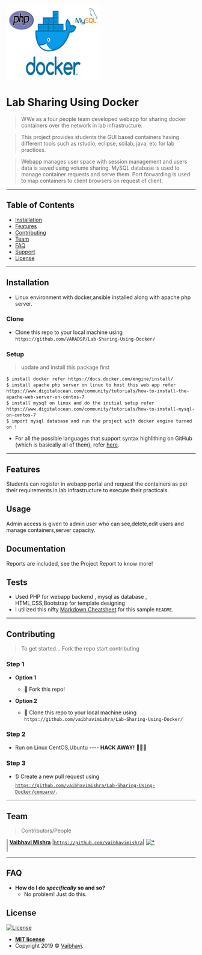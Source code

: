<a href="#"><img src="Logo.png" title="DockerMysql" alt="StackOfProjects" width="250px" height="200px"></a>




<!-- [![FVCproductions](https://avatars1.githubusercontent.com/u/4284691?v=3&s=200)](http://fvcproductions.com) -->

#  Lab Sharing Using Docker

> WWe as a four people team developed webapp for sharing
docker containers over the network in lab infrastructure.

> This project provides students the GUI based containers having different tools
such as rstudio, eclipse, scilab, java, etc for lab practices.

> Webapp manages user space with session management and users data is saved
using volume sharing. MySQL database is used to manage container requests and
serve them. Port forwarding is used to map containers to client browsers on
request of client.

---

## Table of Contents


- [Installation](#installation)
- [Features](#features)
- [Contributing](#contributing)
- [Team](#team)
- [FAQ](#faq)
- [Support](#support)
- [License](#license)


---



## Installation

- Linux environment with docker,ansible installed along with apache php server.


### Clone

- Clone this repo to your local machine using `https://github.com/VARADSP/Lab-Sharing-Using-Docker/`

### Setup


> update and install this package first

```shell
$ install docker refer https://docs.docker.com/engine/install/
$ install apache php server on linux to host this web app refer https://www.digitalocean.com/community/tutorials/how-to-install-the-apache-web-server-on-centos-7
$ install mysql on linux and do the initial setup refer https://www.digitalocean.com/community/tutorials/how-to-install-mysql-on-centos-7
$ import mysql database and run the project with docker engine turned on !
```


- For all the possible languages that support syntax highlithing on GitHub (which is basically all of them), refer <a href="https://github.com/github/linguist/blob/master/lib/linguist/languages.yml" target="_blank">here</a>.

---

## Features
Students can register in webapp portal and request the containers as per their requirements in lab infrastructure to execute their practicals.


## Usage
Admin access is given to admin user who can see,delete,edit users and manage containers,server capacity.
## Documentation
Reports are included, see the Project Report to know more!
## Tests

- Used PHP for webapp backend , mysql as database , HTML,CSS,Bootstrap for template designing
- I utilized this nifty <a href="https://github.com/adam-p/markdown-here/wiki/Markdown-Cheatsheet" target="_blank">Markdown Cheatsheet</a> for this sample `README`.

---

## Contributing

> To get started...
> Fork the repo
> start contributing

### Step 1

- **Option 1**
    - 🍴 Fork this repo!

- **Option 2**
    - 👯 Clone this repo to your local machine using `https://github.com/vaibhavimishra/Lab-Sharing-Using-Docker/`

### Step 2

- Run on Linux CentOS,Ubuntu ---- **HACK AWAY!** 🔨🔨🔨

### Step 3

- 🔃 Create a new pull request using <a href="https://github.com/vaibhavimishra/Lab-Sharing-Using-Docker/compare/" target="_blank">`https://github.com/vaibhavimishra/Lab-Sharing-Using-Docker/compare/`</a>.

---

## Team

>  Contributors/People

| <a href="https://github.com/VARADSP" target="_blank">**Vaibhavi Mishra**</a> |<a href="https://github.com/vaibhavimishra" target="_blank">`https://github.com/vaibhavimishra`</a>|  [![*](vsp.jpg)](https://github.com/vaibhavimishra)    
|  


---

## FAQ

- **How do I do *specifically* so and so?**
    - No problem! Just do this.

## License

[![License](http://img.shields.io/:license-mit-blue.svg?style=flat-square)](http://badges.mit-license.org)

- **[MIT license](http://opensource.org/licenses/mit-license.php)**
- Copyright 2019 © <a href="http://fvcproductions.com" target="_blank">Vaibhavi</a>.
